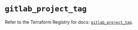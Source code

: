 # `gitlab_project_tag`

Refer to the Terraform Registry for docs: [`gitlab_project_tag`](https://registry.terraform.io/providers/gitlabhq/gitlab/17.1.0/docs/resources/project_tag).
